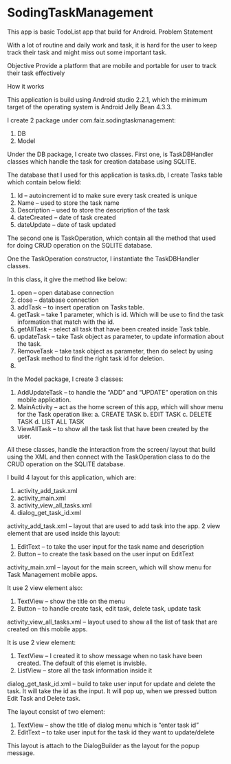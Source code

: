# SodingTaskManagement
This app is basic TodoList app that build for Android.
Problem Statement

With a lot of routine and daily work and task, it is hard for the user to keep track their task and might miss out some important task.

Objective
Provide a platform that are mobile and portable for user to track their task effectively


How it works

This application is build using Android studio 2.2.1, which the minimum target of the operating system is Android Jelly Bean 4.3.3.

I create 2 package under com.faiz.sodingtaskmanagement:

1.	DB
2.	Model

Under the DB package, I create two classes. First one, is TaskDBHandler classes which handle the task for creation database using SQLITE.

The database that I used for this application is tasks.db, I create Tasks table which contain below field:
1.	Id – autoincrement id to make sure every task created is unique
2.	Name – used to store the task name
3.	Description – used to store the description of the task
4.	dateCreated – date of task created
5.	dateUpdate – date of task updated

The second one is TaskOperation, which contain all the method that used for doing CRUD operation on the SQLITE database.

One the TaskOperation constructor, I instantiate the TaskDBHandler classes.

In this class, it give the method like below:
1.	open – open database connection
2.	close – database connection
3.	addTask – to insert operation on Tasks table.
4.	getTask – take 1 parameter, which is id. Which will be use to find the task information that match with the id.
5.	getAllTask – select all task that have been created inside Task table.
6.	updateTask – take Task object as parameter, to update information about the task.
7.	RemoveTask – take task object as parameter, then do select by using getTask method to find the right task id for deletion.
8.	
In the Model package, I create 3 classes:

1.	AddUpdateTask – to handle the “ADD” and “UPDATE” operation on this mobile application.
2.	MainActivity – act as the home screen of this app, which will show menu for the Task operation like:
a.	CREATE TASK
b.	EDIT TASK
c.	DELETE TASK
d.	LIST ALL TASK
3.	ViewAllTask – to show all the task list that have been created by the user.

All these classes, handle the interaction from the screen/ layout that build using the XML and then connect with the TaskOperation class to do the CRUD operation on the SQLITE database.

I build 4 layout for this application, which are:
1.	activity_add_task.xml
2.	activity_main.xml
3.	activity_view_all_tasks.xml
4.	dialog_get_task_id.xml


activity_add_task.xml – layout that are used to add task into the app. 2 view element that are used inside this layout:

1.	EditText – to take the user input for the task name and description
2.	Button – to create the task based on the user input on EditText

activity_main.xml – layout for the main screen, which will show menu for Task Management mobile apps.

It use 2 view element also:
1.	TextView – show the title on the menu
2.	Button – to handle create task, edit task, delete task, update task

activity_view_all_tasks.xml – layout used to show all the list of task that are created on this mobile apps.

It is use 2 view element:

1.	TextView – I created it to show message when no task have been created. The default of this elemet is invisble.
2.	ListView – store all the task information inside it

dialog_get_task_id.xml – build to take user input for update and delete the task. It will take the id as the input. It will pop up, when we pressed button Edit Task and Delete task.

The layout consist of two element:
1.	TextView – show the title of dialog menu which is “enter task id”
2.	EditText – to take user input for the task id they want to update/delete

This layout is attach to the DialogBuilder as the layout for the popup message.




